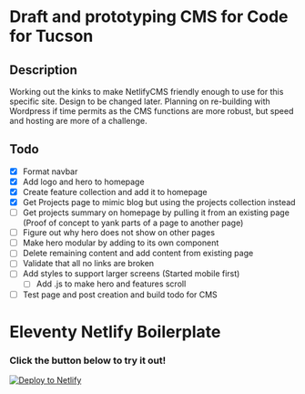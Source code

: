 # Draft and prototyping CMS for Code for Tucson
## Description

Working out the kinks to make NetlifyCMS friendly enough to use for this specific site. Design to be changed later.
Planning on re-building with Wordpress if time permits as the CMS functions are more robust, but speed and hosting are more of a challenge.

## Todo
- [x] Format navbar
- [x] Add logo and hero to homepage
- [x] Create feature collection and add it to homepage
- [x] Get Projects page to mimic blog but using the projects collection instead
- [ ] Get projects summary on homepage by pulling it from an existing page (Proof of concept to yank parts of a page to another page)
- [ ] Figure out why hero does not show on other pages
- [ ] Make hero modular by adding to its own component
- [ ] Delete remaining content and add content from existing page
- [ ] Validate that all no links are broken
- [ ] Add styles to support larger screens (Started mobile first)
    - [ ] Add .js to make hero and features scroll
- [ ] Test page and post creation and build todo for CMS

# Eleventy Netlify Boilerplate

### Click the button below to try it out!

[![Deploy to Netlify](https://www.netlify.com/img/deploy/button.svg)](https://app.netlify.com/start/deploy?repository=https://github.com/danurbanowicz/eleventy-netlify-boilerplate&stack=cms)